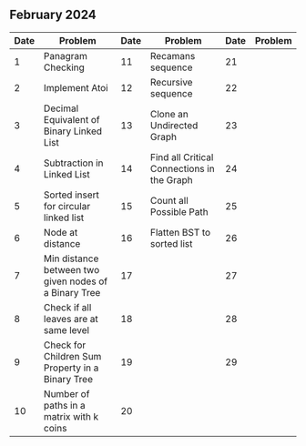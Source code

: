## February 2024

| Date | Problem                                               | Date | Problem                                    | Date | Problem |
| ---- | ----------------------------------------------------- | ---- | ------------------------------------------ | ---- | ------- |
| 1    | Panagram Checking                                     | 11   | Recamans sequence                          | 21   |         |
| 2    | Implement Atoi                                        | 12   | Recursive sequence                         | 22   |         |
| 3    | Decimal Equivalent of Binary Linked List              | 13   | Clone an Undirected Graph                  | 23   |         |
| 4    | Subtraction in Linked List                            | 14   | Find all Critical Connections in the Graph | 24   |         |
| 5    | Sorted insert for circular linked list                | 15   | Count all Possible Path                    | 25   |         |
| 6    | Node at distance                                      | 16   | Flatten BST to sorted list                 | 26   |         |
| 7    | Min distance between two given nodes of a Binary Tree | 17   |                                            | 27   |         |
| 8    | Check if all leaves are at same level                 | 18   |                                            | 28   |         |
| 9    | Check for Children Sum Property in a Binary Tree      | 19   |                                            | 29   |         |
| 10   | Number of paths in a matrix with k coins              | 20   |                                            |      |         |
